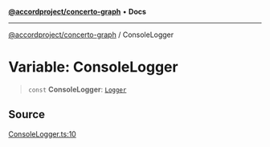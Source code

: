[**@accordproject/concerto-graph**](../README.md) • **Docs**

***

[@accordproject/concerto-graph](../README.md) / ConsoleLogger

# Variable: ConsoleLogger

> `const` **ConsoleLogger**: [`Logger`](../type-aliases/Logger.md)

## Source

[ConsoleLogger.ts:10](https://github.com/accordproject/lab-concerto-graph/blob/2b51c2d9858660c3c1b92d2eae736c7866fe4297/src/ConsoleLogger.ts#L10)
